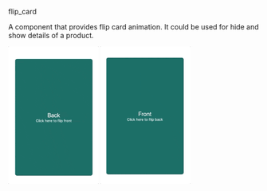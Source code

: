 flip_card

A component that provides flip card animation. It could be used for hide and show details of a product.

<p>
	<img src="images/flip_card1.gif" />
	<img src="images/flip_card2.gif" />
</p>